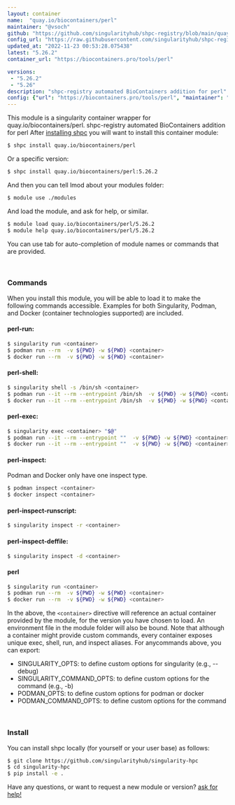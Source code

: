 ```yaml
---
layout: container
name:  "quay.io/biocontainers/perl"
maintainer: "@vsoch"
github: "https://github.com/singularityhub/shpc-registry/blob/main/quay.io/biocontainers/perl/container.yaml"
config_url: "https://raw.githubusercontent.com/singularityhub/shpc-registry/main/quay.io/biocontainers/perl/container.yaml"
updated_at: "2022-11-23 00:53:28.075438"
latest: "5.26.2"
container_url: "https://biocontainers.pro/tools/perl"

versions:
 - "5.26.2"
 - "5.26"
description: "shpc-registry automated BioContainers addition for perl"
config: {"url": "https://biocontainers.pro/tools/perl", "maintainer": "@vsoch", "description": "shpc-registry automated BioContainers addition for perl", "latest": {"5.26.2": "sha256:8ae3c6d2fc43fb73efb20e26dd1d780ef05c32977435bb0bdfa670037913848f"}, "tags": {"5.26.2": "sha256:8ae3c6d2fc43fb73efb20e26dd1d780ef05c32977435bb0bdfa670037913848f", "5.26": "sha256:c9e71b7f4d41771ac4b824329936cb1c2161e32f2380629d0744f7e3235a3fde"}, "docker": "quay.io/biocontainers/perl"}
---
```


This module is a singularity container wrapper for quay.io/biocontainers/perl.
shpc-registry automated BioContainers addition for perl
After [installing shpc](#install) you will want to install this container module:


```bash
$ shpc install quay.io/biocontainers/perl
```

Or a specific version:

```bash
$ shpc install quay.io/biocontainers/perl:5.26.2
```

And then you can tell lmod about your modules folder:

```bash
$ module use ./modules
```

And load the module, and ask for help, or similar.

```bash
$ module load quay.io/biocontainers/perl/5.26.2
$ module help quay.io/biocontainers/perl/5.26.2
```

You can use tab for auto-completion of module names or commands that are provided.

<br>

### Commands

When you install this module, you will be able to load it to make the following commands accessible.
Examples for both Singularity, Podman, and Docker (container technologies supported) are included.

#### perl-run:

```bash
$ singularity run <container>
$ podman run --rm  -v ${PWD} -w ${PWD} <container>
$ docker run --rm  -v ${PWD} -w ${PWD} <container>
```

#### perl-shell:

```bash
$ singularity shell -s /bin/sh <container>
$ podman run --it --rm --entrypoint /bin/sh  -v ${PWD} -w ${PWD} <container>
$ docker run --it --rm --entrypoint /bin/sh  -v ${PWD} -w ${PWD} <container>
```

#### perl-exec:

```bash
$ singularity exec <container> "$@"
$ podman run --it --rm --entrypoint ""  -v ${PWD} -w ${PWD} <container> "$@"
$ docker run --it --rm --entrypoint ""  -v ${PWD} -w ${PWD} <container> "$@"
```

#### perl-inspect:

Podman and Docker only have one inspect type.

```bash
$ podman inspect <container>
$ docker inspect <container>
```

#### perl-inspect-runscript:

```bash
$ singularity inspect -r <container>
```

#### perl-inspect-deffile:

```bash
$ singularity inspect -d <container>
```



#### perl

```bash
$ singularity run <container>
$ podman run --rm  -v ${PWD} -w ${PWD} <container>
$ docker run --rm  -v ${PWD} -w ${PWD} <container>
```


In the above, the `<container>` directive will reference an actual container provided
by the module, for the version you have chosen to load. An environment file in the
module folder will also be bound. Note that although a container
might provide custom commands, every container exposes unique exec, shell, run, and
inspect aliases. For anycommands above, you can export:

 - SINGULARITY_OPTS: to define custom options for singularity (e.g., --debug)
 - SINGULARITY_COMMAND_OPTS: to define custom options for the command (e.g., -b)
 - PODMAN_OPTS: to define custom options for podman or docker
 - PODMAN_COMMAND_OPTS: to define custom options for the command

<br>

### Install

You can install shpc locally (for yourself or your user base) as follows:

```bash
$ git clone https://github.com/singularityhub/singularity-hpc
$ cd singularity-hpc
$ pip install -e .
```

Have any questions, or want to request a new module or version? [ask for help!](https://github.com/singularityhub/singularity-hpc/issues)